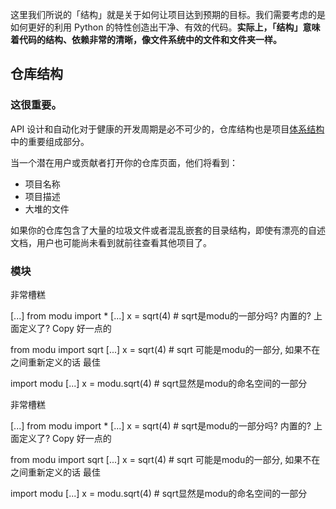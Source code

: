 

这里我们所说的「结构」就是关于如何让项目达到预期的目标。我们需要考虑的是如何更好的利用 Python 的特性创造出干净、有效的代码。**实际上，「结构」意味着代码的结构、依赖非常的清晰，像文件系统中的文件和文件夹一样。**



## 仓库结构

### 这很重要。

API 设计和自动化对于健康的开发周期是必不可少的，仓库结构也是项目[体系结构](http://www.amazon.com/gp/product/1257638017/ref=as_li_ss_tl?ie=UTF8&tag=bookforkind-20&linkCode=as2&camp=1789&creative=39095&creativeASIN=1257638017)中的重要组成部分。

当一个潜在用户或贡献者打开你的仓库页面，他们将看到：

+ 项目名称
+ 项目描述
+ 大堆的文件

如果你的仓库包含了大量的垃圾文件或者混乱嵌套的目录结构，即使有漂亮的自述文档，用户也可能尚未看到就前往查看其他项目了。

### 模块

非常槽糕

[...]
from modu import *
[...]
x = sqrt(4)  #  sqrt是modu的一部分吗? 内置的? 上面定义了?
Copy
好一点的

from modu import sqrt
[...]
x = sqrt(4)  # sqrt 可能是modu的一部分, 如果不在之间重新定义的话
最佳

import modu
[...]
x = modu.sqrt(4)  # sqrt显然是modu的命名空间的一部分



非常槽糕

[...]
from modu import *
[...]
x = sqrt(4)  #  sqrt是modu的一部分吗? 内置的? 上面定义了?
Copy
好一点的

from modu import sqrt
[...]
x = sqrt(4)  # sqrt 可能是modu的一部分, 如果不在之间重新定义的话
最佳

import modu
[...]
x = modu.sqrt(4)  # sqrt显然是modu的命名空间的一部分


